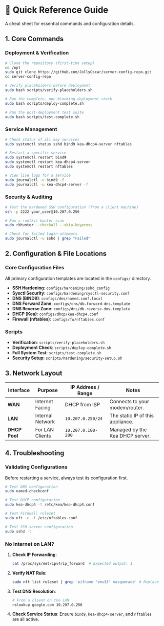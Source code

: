 # 🚀 Quick Reference Guide

A cheat sheet for essential commands and configuration details.

## 1. Core Commands

### Deployment & Verification

```bash
# Clone the repository (first-time setup)
cd /opt
sudo git clone https://github.com/JollyOscar/server-config-repo.git
cd server-config-repo

# Verify placeholders before deployment
sudo bash scripts/verify-placeholders.sh

# Run the complete, non-blocking deployment check
sudo bash scripts/deploy-complete.sh

# Run the post-deployment test suite
sudo bash scripts/test-complete.sh
```

### Service Management

```bash
# Check status of all key services
sudo systemctl status sshd bind9 kea-dhcp4-server nftables

# Restart a specific service
sudo systemctl restart bind9
sudo systemctl restart kea-dhcp4-server
sudo systemctl restart nftables

# View live logs for a service
sudo journalctl -u bind9 -f
sudo journalctl -u kea-dhcp4-server -f
```

### Security & Auditing

```bash
# Test the hardened SSH configuration (from a client machine)
ssh -p 2222 your_user@10.207.0.250

# Run a rootkit hunter scan
sudo rkhunter --checkall --skip-keypress

# Check for failed login attempts
sudo journalctl -u sshd | grep "Failed"
```

## 2. Configuration & File Locations

### Core Configuration Files

All primary configuration templates are located in the `configs/` directory.
- **SSH Hardening**: `configs/hardening/sshd_config`
- **Sysctl Security**: `configs/hardening/sysctl-security.conf`
- **DNS (BIND9)**: `configs/dns/named.conf.local`
- **DNS Forward Zone**: `configs/dns/db.forward-dns.template`
- **DNS Reverse Zone**: `configs/dns/db.reverse-dns.template`
- **DHCP (Kea)**: `configs/dhcp/kea-dhcp4.conf`
- **Firewall (nftables)**: `configs/fw/nftables.conf`

### Scripts

- **Verification**: `scripts/verify-placeholders.sh`
- **Deployment Check**: `scripts/deploy-complete.sh`
- **Full System Test**: `scripts/test-complete.sh`
- **Security Setup**: `scripts/hardening/security-setup.sh`

## 3. Network Layout

| Interface | Purpose | IP Address / Range | Notes |
|-----------|---------|--------------------|-------|
| **WAN**   | Internet Facing | DHCP from ISP      | Connects to your modem/router. |
| **LAN**   | Internal Network| `10.207.0.250/24`  | The static IP of this appliance. |
| **DHCP Pool** | For LAN Clients | `10.207.0.100-200` | Managed by the Kea DHCP server. |

## 4. Troubleshooting

### Validating Configurations

Before restarting a service, always test its configuration first.
```bash
# Test DNS configuration
sudo named-checkconf

# Test DHCP configuration
sudo kea-dhcp4 -t /etc/kea/kea-dhcp4.conf

# Test Firewall ruleset
sudo nft -c -f /etc/nftables.conf

# Test SSH server configuration
sudo sshd -t
```

### No Internet on LAN?

1. **Check IP Forwarding**:
    ```bash
    cat /proc/sys/net/ipv4/ip_forward  # Expected output: 1
    ```
2. **Verify NAT Rule**:
    ```bash
    sudo nft list ruleset | grep 'oifname "ens33" masquerade' # Replace ens33 with your WAN interface
    ```
3. **Test DNS Resolution**:
    ```bash
    # From a client on the LAN
    nslookup google.com 10.207.0.250
    ```
4. **Check Service Status**: Ensure `bind9`, `kea-dhcp4-server`, and `nftables` are all active.